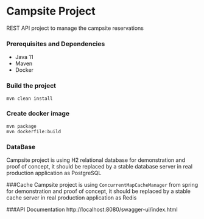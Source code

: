 # Campsite Project
REST API project to manage the campsite reservations

### Prerequisites and Dependencies
- Java 11
- Maven
- Docker

### Build the project
```
mvn clean install
```

### Create docker image
```
mvn package
mvn dockerfile:build
```

### DataBase
Campsite project is using H2 relational database for demonstration and proof of concept, it should be replaced by a stable database server in real production application as PostgreSQL  

###Cache
Campsite project is using ```ConcurrentMapCacheManager``` from spring for demonstration and proof of concept, it should be replaced by a stable cache server in real production application as Redis

###API Documentation
http://localhost:8080/swagger-ui/index.html